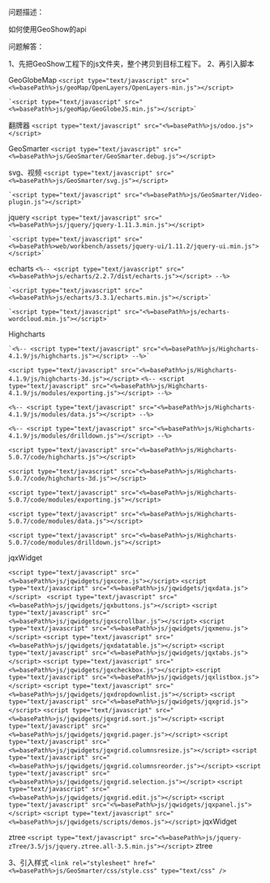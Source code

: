 问题描述：

如何使用GeoShow的api

问题解答：

1、先把GeoShow工程下的js文件夹，整个拷贝到目标工程下。
2、再引入脚本
    
GeoGlobeMap
    `<script type="text/javascript" src="<%=basePath%>js/geoMap/OpenLayers/OpenLayers-min.js"></script>`

    `<script type="text/javascript" src="<%=basePath%>js/geoMap/GeoGlobeJS.min.js"></script>`


翻牌器
    `<script type="text/javascript" src="<%=basePath%>js/odoo.js"></script> `

 GeoSmarter
    `<script type="text/javascript" src="<%=basePath%>js/GeoSmarter/GeoSmarter.debug.js"></script>`

svg、视频
    `<script type="text/javascript" src="<%=basePath%>js/GeoSmarter/svg.js"></script> `


 
    `<script type="text/javascript" src="<%=basePath%>js/GeoSmarter/Video-plugin.js"></script>`


jquery
    `<script type="text/javascript" src="<%=basePath%>js/jquery/jquery-1.11.3.min.js"></script>`

    `<script type="text/javascript" src="<%=basePath%>web/workbench/assets/jquery-ui/1.11.2/jquery-ui.min.js"></script>`



 echarts
    `<%-- <script type="text/javascript" src="<%=basePath%>js/echarts/2.2.7/dist/echarts.js"></script> --%>`

    `<script type="text/javascript" src="<%=basePath%>js/echarts/3.3.1/echarts.min.js"></script>`

    `<script type="text/javascript" src="<%=basePath%>js/echarts-wordcloud.min.js"></script>`


Highcharts

    `<%-- <script type="text/javascript" src="<%=basePath%>js/Highcharts-4.1.9/js/highcharts.js"></script> --%>`

`<script type="text/javascript" src="<%=basePath%>js/Highcharts-4.1.9/js/highcharts-3d.js"></script>`
`<%-- <script type="text/javascript" src="<%=basePath%>js/Highcharts-4.1.9/js/modules/exporting.js"></script> --%>`

`<%-- <script type="text/javascript" src="<%=basePath%>js/Highcharts-4.1.9/js/modules/data.js"></script> --%>`

`<%-- <script type="text/javascript" src="<%=basePath%>js/Highcharts-4.1.9/js/modules/drilldown.js"></script> --%>`

`<script type="text/javascript" src="<%=basePath%>js/Highcharts-5.0.7/code/highcharts.js"></script>`

`<script type="text/javascript" src="<%=basePath%>js/Highcharts-5.0.7/code/highcharts-3d.js"></script>`

`<script type="text/javascript" src="<%=basePath%>js/Highcharts-5.0.7/code/modules/exporting.js"></script>`

`<script type="text/javascript" src="<%=basePath%>js/Highcharts-5.0.7/code/modules/data.js"></script>`

`<script type="text/javascript" src="<%=basePath%>js/Highcharts-5.0.7/code/modules/drilldown.js"></script>`





jqxWidget

`<script type="text/javascript" src="<%=basePath%>js/jqwidgets/jqxcore.js"></script>`
`<script type="text/javascript" src="<%=basePath%>js/jqwidgets/jqxdata.js"></script> `
`<script type="text/javascript" src="<%=basePath%>js/jqwidgets/jqxbuttons.js"></script>`
`<script type="text/javascript" src="<%=basePath%>js/jqwidgets/jqxscrollbar.js"></script>`
`<script type="text/javascript" src="<%=basePath%>js/jqwidgets/jqxmenu.js"></script>`
`<script type="text/javascript" src="<%=basePath%>js/jqwidgets/jqxdatatable.js"></script>`
`<script type="text/javascript" src="<%=basePath%>js/jqwidgets/jqxtabs.js"></script>`
`<script type="text/javascript" src="<%=basePath%>js/jqwidgets/jqxcheckbox.js"></script>`
`<script type="text/javascript" src="<%=basePath%>js/jqwidgets/jqxlistbox.js"></script>`
`<script type="text/javascript" src="<%=basePath%>js/jqwidgets/jqxdropdownlist.js"></script>`
`<script type="text/javascript" src="<%=basePath%>js/jqwidgets/jqxgrid.js"></script>`
`<script type="text/javascript" src="<%=basePath%>js/jqwidgets/jqxgrid.sort.js"></script>` 
`<script type="text/javascript" src="<%=basePath%>js/jqwidgets/jqxgrid.pager.js"></script>`
`<script type="text/javascript" src="<%=basePath%>js/jqwidgets/jqxgrid.columnsresize.js"></script>`
`<script type="text/javascript" src="<%=basePath%>js/jqwidgets/jqxgrid.columnsreorder.js"></script>` 
`<script type="text/javascript" src="<%=basePath%>js/jqwidgets/jqxgrid.selection.js"></script>` 
`<script type="text/javascript" src="<%=basePath%>js/jqwidgets/jqxgrid.edit.js"></script>` 
`<script type="text/javascript" src="<%=basePath%>js/jqwidgets/jqxpanel.js"></script>`
`<script type="text/javascript" src="<%=basePath%>js/jqwidgets/scripts/demos.js"></script>`
jqxWidget

ztree
`<script type="text/javascript" src="<%=basePath%>js/jquery-zTree/3.5/js/jquery.ztree.all-3.5.min.js"></script>`
ztree

3、引入样式
`<link rel="stylesheet" href="<%=basePath%>js/GeoSmarter/css/style.css" type="text/css" />`

